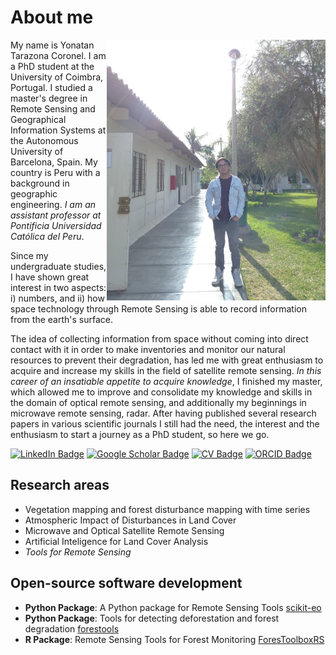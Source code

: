 # About me

<img src="https://raw.githubusercontent.com/yotarazona/geoyons/main/image/20221104_155805.jpg" align="right" width="350"/>

My name is Yonatan Tarazona Coronel. I am a PhD student at the University of Coimbra, Portugal. I studied a master's degree in Remote Sensing and Geographical Information Systems at the Autonomous University of Barcelona, Spain. My country is Peru with a background in geographic engineering. *I am an assistant professor at Pontificia Universidad Católica del Peru*.

Since my undergraduate studies, I have shown great interest in two aspects: i) numbers, and ii) how space technology through Remote Sensing is able to record information from the earth's surface.

The idea of collecting information from space without coming into direct contact with it in order to make inventories and monitor our natural resources to prevent their degradation, has led me with great enthusiasm to acquire and increase my skills in the field of satellite remote sensing. *In this career of an insatiable appetite to acquire knowledge*, I finished my master, which allowed me to improve and consolidate my knowledge and skills in the domain of optical remote sensing, and additionally my beginnings in microwave remote sensing, radar. After having published several research papers in various scientific journals I still had the need, the interest and the enthusiasm to start a journey as a PhD student, so here we go.

[![LinkedIn Badge](https://img.shields.io/badge/My-LinkedIn-blue)](https://www.linkedin.com/in/ytarazona09/)
[![Google Scholar Badge](https://img.shields.io/badge/Google-Scholar-red)](https://scholar.google.com/citations?user=xgqqI9cAAAAJ&hl=en)
[![CV Badge](https://img.shields.io/badge/My-Curriculum-green)]()
[![ORCID Badge](https://img.shields.io/badge/ORCID-ID-blue)](https://orcid.org/0000-0002-5208-1004)

## Research areas

- Vegetation mapping and forest disturbance mapping with time series
- Atmospheric Impact of Disturbances in Land Cover
- Microwave and Optical Satellite Remote Sensing
- Artificial Inteligence for Land Cover Analysis
- *Tools for Remote Sensing*

## Open-source software development

- **Python Package**: A Python package for Remote Sensing Tools
 	[scikit-eo](https://github.com/yotarazona/scikit-eo)
- **Python Package**: Tools for detecting deforestation and forest degradation
 	[forestools](https://github.com/ytarazona/forestools)
- **R Package**: Remote Sensing Tools for Forest Monitoring
 	[ForesToolboxRS](https://github.com/ytarazona/ForesToolboxRS)
